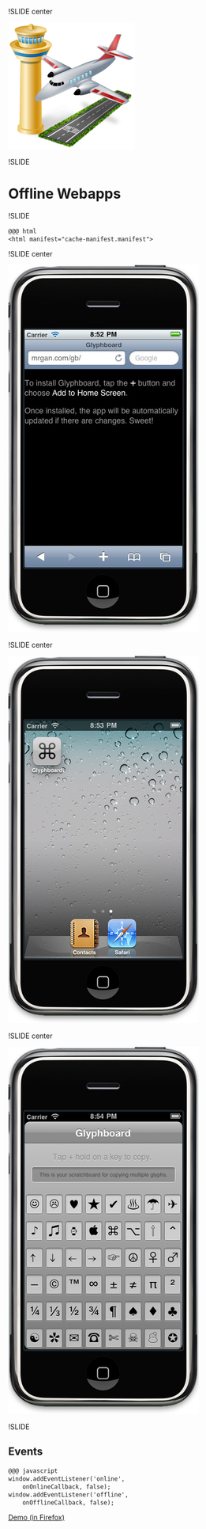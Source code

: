 !SLIDE center

![install](img/offline.png)

!SLIDE

# Offline Webapps #

!SLIDE

	@@@ html
	<html manifest="cache-manifest.manifest"> 

!SLIDE center

![install](img/install.jpg)

!SLIDE center

![installed](img/installed.png)

!SLIDE center

![installed](img/open.png)

!SLIDE

## Events ##

	@@@ javascript
	window.addEventListener('online',
		onOnlineCallback, false);
	window.addEventListener('offline',
		onOfflineCallback, false);

<a href="http://html5demos.com/offline-events" target="_blank" class="demo">Demo (in Firefox)</a>		